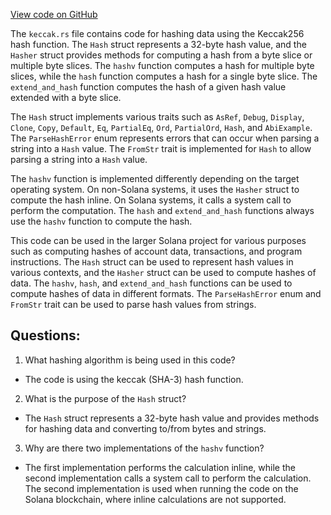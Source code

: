 [View code on GitHub](https://github.com/solana-labs/solana/blob/master/sdk/program/src/keccak.rs)

The `keccak.rs` file contains code for hashing data using the Keccak256 hash function. The `Hash` struct represents a 32-byte hash value, and the `Hasher` struct provides methods for computing a hash from a byte slice or multiple byte slices. The `hashv` function computes a hash for multiple byte slices, while the `hash` function computes a hash for a single byte slice. The `extend_and_hash` function computes the hash of a given hash value extended with a byte slice.

The `Hash` struct implements various traits such as `AsRef`, `Debug`, `Display`, `Clone`, `Copy`, `Default`, `Eq`, `PartialEq`, `Ord`, `PartialOrd`, `Hash`, and `AbiExample`. The `ParseHashError` enum represents errors that can occur when parsing a string into a `Hash` value. The `FromStr` trait is implemented for `Hash` to allow parsing a string into a `Hash` value.

The `hashv` function is implemented differently depending on the target operating system. On non-Solana systems, it uses the `Hasher` struct to compute the hash inline. On Solana systems, it calls a system call to perform the computation. The `hash` and `extend_and_hash` functions always use the `hashv` function to compute the hash.

This code can be used in the larger Solana project for various purposes such as computing hashes of account data, transactions, and program instructions. The `Hash` struct can be used to represent hash values in various contexts, and the `Hasher` struct can be used to compute hashes of data. The `hashv`, `hash`, and `extend_and_hash` functions can be used to compute hashes of data in different formats. The `ParseHashError` enum and `FromStr` trait can be used to parse hash values from strings.
## Questions: 
 1. What hashing algorithm is being used in this code?
- The code is using the keccak (SHA-3) hash function.

2. What is the purpose of the `Hash` struct?
- The `Hash` struct represents a 32-byte hash value and provides methods for hashing data and converting to/from bytes and strings.

3. Why are there two implementations of the `hashv` function?
- The first implementation performs the calculation inline, while the second implementation calls a system call to perform the calculation. The second implementation is used when running the code on the Solana blockchain, where inline calculations are not supported.
